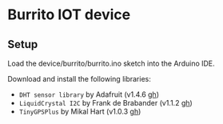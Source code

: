 # Burrito IOT device

## Setup

Load the device/burrito/burrito.ino sketch into the Arduino IDE.

Download and install the following libraries:

- `DHT sensor library` by Adafruit (v1.4.6 [gh](https://github.com/adafruit/DHT-sensor-library))
- `LiquidCrystal I2C` by Frank de Brabander (v1.1.2 [gh](https://github.com/johnrickman/LiquidCrystal_I2C))
- `TinyGPSPlus` by Mikal Hart (v1.0.3 [gh](https://github.com/mikalhart/TinyGPSPlus))

